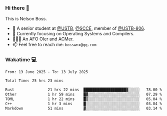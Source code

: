 ### Hi there 👋

<!--
**bosswnx/bosswnx** is a ✨ _special_ ✨ repository because its `README.md` (this file) appears on your GitHub profile.

Here are some ideas to get you started:

- 🔭 I’m currently working on ...
- 🌱 I’m currently learning ...
- 👯 I’m looking to collaborate on ...
- 🤔 I’m looking for help with ...
- 💬 Ask me about ...
- 📫 How to reach me: ...
- 😄 Pronouns: ...
- ⚡ Fun fact: ...
-->

This is Nelson Boss.

- 🏫 A senior student at [@USTB](https://www.ustb.edu.cn/), [@SCCE](https://scce.ustb.edu.cn/), member of [@USTB-806](https://ustb-806.github.io/).
- 🌱 Currently focusing on Operating Systems and Compilers.
- 🧑🏻‍💻 An AFO OIer and ACMer.
- 📫 Feel free to reach me: `bosswnx@qq.com`

### Wakatime 💻

<!--START_SECTION:waka-->

```txt
From: 13 June 2025 - To: 13 July 2025

Total Time: 25 hrs 23 mins

Rust               21 hrs 22 mins  ███████████████████▓░░░░░   78.00 %
Other              1 hr 59 mins    █▓░░░░░░░░░░░░░░░░░░░░░░░   07.29 %
TOML               1 hr 22 mins    █▒░░░░░░░░░░░░░░░░░░░░░░░   05.04 %
C++                1 hr 3 mins     █░░░░░░░░░░░░░░░░░░░░░░░░   03.84 %
Markdown           51 mins         ▓░░░░░░░░░░░░░░░░░░░░░░░░   03.14 %
```

<!--END_SECTION:waka-->
